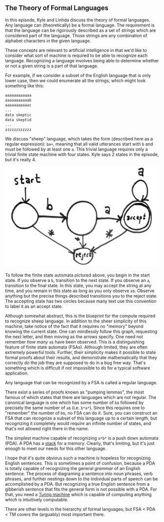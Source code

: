 ## The Theory of Formal Languages

In this episode, Kyle and Linhda discuss the theory of formal languages.  Any language can (theoretically) be a formal language.  The requirement is that the language can be rigorously described as a set of strings which are considered part of the language.  Those strings are any combination of alphabet characters in the given language.

These concepts are relevant to artificial intelligence in that we'd like to consider what sort of machine is required to be able to recognize each language.  Recognizing a language involves being able to determine whether or not a given string is a part of that language.

For example, if we consider a subset of the English language that is only lower case, then we could enumerate all the strings, which might look something like this:

```
aaaaaaaaaaaa
aaaaaaaaaaab
aaaaaaaaaaac
...
data skeptic
data skeptid
...
zzzzzzzzzzzz
```

We discuss "sheep" language, which takes the form (described here as a regular expression): `ba+`, meaning that all valid utterances start with `b` and must be followed by at least one `a`.  This trivial language requires only a trivial finite state machine with four states.  Kyle says 2 states in the episode, but it's really 4.

<img src="src-the-theory-of-formal-languages/fsa.png" />

To follow the finite state automata pictured above, you begin in the start state.  If you observe a `b`, transition to the next state.  If you observe an `a`, transition to the final state.  In this state, you may accept the string at any time, and you remain in this state as long as you only observe `a`s.  Observe anything but the precise things described transitions you to the reject state.  The accepting state has two circles because many text use this convention to label it as an accept state.

Although somewhat abstract, this is the blueprint for the compute required to recognize sheep language.  In addition to the sheer simplicity of this machine, take notice of the fact that it requires no "memory" beyond knowing the current state.  One can mindlessly follow this graph, requesting the next letter, and then moving as the arrows specify.  One need not remember *how many* `a`s have been observed.  This is a distinguishing feature of finite state automata (FSAs).  Although limited, they are often extremely powerful tools.  Further, their simplicity makes it possible to state formal proofs about their results, and demonstrate mathematically that they correctly do the job they are supposed to do in a bug free way.  That's something which is difficult if not impossible to do for a typical software application.

Any language that can be recognized by a FSA is called a regular language.

There exist a series of proofs known as "pumping lemmas", the most famous of which states that there are languages which are not regular.  The canonical language is one which has some number of `b`s followed by precisely the same number of `a`s (i.e. `b*a*`).  Since this requires one to "remember" the number of `b`s, no FSA can do it.  Sure, you can construct an FSA that can recognize a subset of this language up to a certain length, but recognizing it completely would require an infinite number of states, and that's not allowed right there in the name.

The simplest machine capable of recognizing `a*b*` is a push down automata (PDA).  A PDA has a [stack](https://brilliant.org/wiki/stacks/) for a memory.  Clearly, that's limiting, but it's just enough to meet our needs for this other language.

I hope that it's quite obvious such a machine is hopeless for recognizing English sentences.  This is sometimes a point of confusion, because a PDA is totally capable of recognizing the general *grammar* of an English sentence.  The process of diagraming a sentence into noun phrases, verb phrases, and further nestings down to the individual parts of speech can be accomplished by a PDA.  But recognizing a true English sentence from a gibberish sentence that fits the general form is not possible with a PDA.  For that, you need a [Turing machine](https://dataskeptic.com/blog/episodes/2017/turing-machines) which is capable of computing anything which is intuitively computable.

There are other levels in the hierarchy of formal languages, but FSA < PDA < TM covers the (arguably) most important there.

